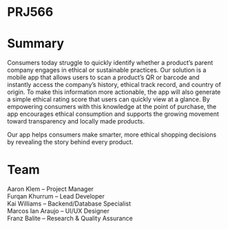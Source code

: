 # PRJ566

# Summary
Consumers today struggle to quickly identify whether a product’s parent company engages in ethical or sustainable practices. Our solution is a mobile app that allows users to scan a product’s QR or barcode and instantly access the company’s history, ethical track record, and country of origin. To make this information more actionable, the app will also generate a simple ethical rating score that users can quickly view at a glance. By empowering consumers with this knowledge at the point of purchase, the app encourages ethical consumption and supports the growing movement toward transparency and locally made products. 

Our app helps consumers make smarter, more ethical shopping decisions by revealing the story behind every product. 

# Team
Aaron Klem – Project Manager  
Furqan Khurrum – Lead Developer  
Kai Williams – Backend/Database Specialist  
Marcos Ian Araujo – UI/UX Designer  
Franz Balite – Research & Quality Assurance 
